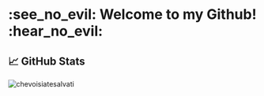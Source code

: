 <h1 align="left" id="chevoisiatesalvati-title">:see_no_evil: Welcome to my Github! :hear_no_evil:</h1>

## &#x1f4c8; GitHub Stats
<div>
	<p align="left">
		<img src="https://github-readme-stats-eosin-theta.vercel.app/api?username=chevoisiatesalvati&theme=dark&show_icons=true&count_private=true" alt="chevoisiatesalvati" />
	</p>
</div>
